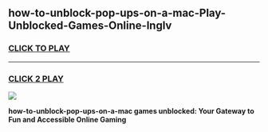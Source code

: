 
## how-to-unblock-pop-ups-on-a-mac-Play-Unblocked-Games-Online-lnglv
<h3>
<a href="https://premium76.site?title=how-to-unblock-pop-ups-on-a-mac&ref=25A">CLICK TO PLAY</a></h3>
<hr>

<h3>
<a href="https://premium76.site?title=how-to-unblock-pop-ups-on-a-mac&ref=25A">CLICK 2 PLAY</a>
  
</h3>

<a href="https://premium76.site?title=how-to-unblock-pop-ups-on-a-mac&ref=25A"><img src="https://clearcache.store/games.png"></a>


**how-to-unblock-pop-ups-on-a-mac games unblocked: Your Gateway to Fun and Accessible Online Gaming**
